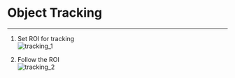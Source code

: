# Object Tracking
---------------------------
1. Set ROI for tracking     
![tracking_1](https://user-images.githubusercontent.com/49854618/147531808-369a2c54-f4ac-49a6-bad7-c8e1bccc3976.gif)

2. Follow the ROI       
![tracking_2](https://user-images.githubusercontent.com/49854618/147531840-f598cdd8-0360-45d7-bdc4-6bdb99b19d69.gif)

